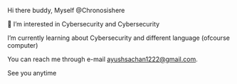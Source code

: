 Hi there buddy, Myself @Chronosishere

👀 I’m interested in Cybersecurity and Cybersecurity

I’m currently learning about Cybersecurity and different language (ofcourse computer)

You can reach me through e-mail ayushsachan1222@gmail.com. 

See you anytime
